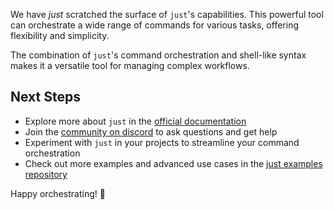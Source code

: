 We have _just_ scratched the surface of `just`'s capabilities. This powerful tool can orchestrate a wide range of commands for various tasks, offering flexibility and simplicity.

The combination of `just`'s command orchestration and shell-like syntax makes it a versatile tool for managing complex workflows.

## Next Steps

- Explore more about `just` in the [official documentation](https://just.systems/man/en/)
- Join the [community on discord](https://discord.gg/ezYScXR) to ask
questions and get help
- Experiment with `just` in your projects to streamline your command orchestration
- Check out more examples and advanced use cases in the [just examples repository](https://github.com/casey/just/tree/master/examples)

Happy orchestrating! 🚀
